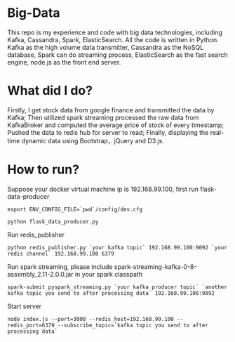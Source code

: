 # Big-Data
This repo is my experience and code with big data technologies, including Kafka, Cassandra, Spark, ElasticSearch. All the code is written in Python. Kafka as the high volume data transmitter, Cassandra as the NoSQL database, Spark can do streaming process, ElasticSearch as the fast search engine, node.js as the front end server.

# What did I do?
Firstly, I get stock data from google finance and transmitted the data by Kafka; Then utilized spark streaming processed the raw data from KafkaBroker and computed the average price of stock of every timestamp; Pushed the data to redis hub for server to read; Finally, displaying the real-time dynamic data using Bootstrap，jQuery and D3.js. 

# How to run?
Suppose your docker virtual machine ip is 192.168.99.100, first run flask-data-producer
```
export ENV_CONFIG_FILE=`pwd`/config/dev.cfg
``` 
```
python flask_data_producer.py
```

Run redis_publisher
```
python redis_publisher.py `your kafka topic` 192.168.99.100:9092 `your redis channel` 192.168.99.100 6379
```

Run spark streaming, please include spark-streaming-kafka-0-8-assembly_2.11-2.0.0.jar in your spark classpath
```
spark-submit pyspark_streaming.py `your kafka producer topic` `another kafka topic you send to after processing data` 192.168.99.100:9092
```
Start server
```
node index.js --port=3000 --redis_host=192.168.99.100 --redis_port=6379 --subscribe_topic=`kafka topic you send to after processing data`
```
